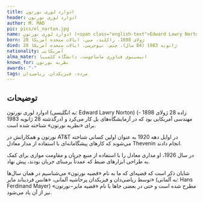 ```yaml
---
title: ادوارد لوری نورتون
header: ادوارد لوری نورتون
author: M. MAD
pic: pics/el_norton.jpg
name: ادوارد لوری نورتون (<span class="english-text">Edward Lawry Norton</span>)
born: 28 ژولای 1898، راکلند، مین، ایالات متحده آمریکا
died: 28 ژانویه 1983 (84 سال)، چتم، نیوجرسی، ایالات متحده آمریکا
nationality: آمریکایی
alma_mater: انیسیتوی فناوری ماساچوست، دانشگاه کلمبیا
known_for: نظریه نورتون
awards: "-"
tags: مرده، فیزیکدان، ریاضی‌دان
---
```


<h2 class="fa-IR-explanation-header">توضیحات</h2>
<p>
ادوارد لوری نورتون (به انگلیسی:
<span class="english-text">Edward Lawry Norton</span>)
(زاده 28 ژولای 1898 - درگذشته 28 ژانویه 1983) مهندسی آمریکایی بود که در
آزمایشگاه‌های بل کار می‌کرد و برای «نظریه نورتون» شناخته شده است.
</p>
<p>
نورتون و همکارانش در
<span class="english-text">AT&T</span>
در اوایل دهه 1920 به عنوان اولین کسانی شناخته می‌شوند که کارهای پیشگامانه‌ای
با استفاده از مدار معادل
<span class="english-text">Thevenin</span>
انجام دادند.
</p>
<p>
در سال 1926، او مداری معادل را با استفاده از منبع جریان و مقاومت موازی برای
کمک به طراحی ابزارهای ضبط که عمدتاً برمبنای جریان بودند، پیش نهاد.
</p>
<p>
شایان ذکر است که قضیه‌ای که ما به نام «قضیه نورتون» می‌شناسیم در همان سال‌ها
توسط ریاضی‌دان و فیزیکدان پرحاشیه آلمانی، «هانس فردیناند مایر» (به آلمانی:
<span class="english-text">Hans Ferdinand Mayer</span>)
مطرح شده است و حتی در بعضی جاها با نام «قضیه مایر−نورتون» نیز از آن یاد
می‌شود.
</p>
